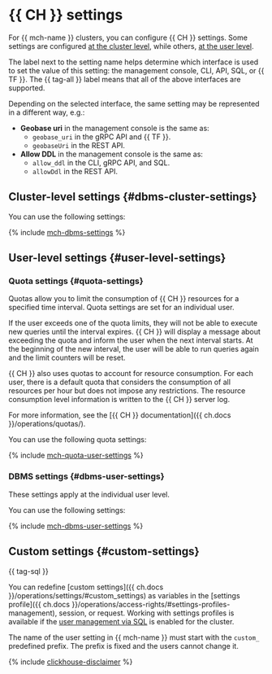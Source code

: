 # {{ CH }} settings

For {{ mch-name }} clusters, you can configure {{ CH }} settings. Some settings are configured [at the cluster level](#dbms-cluster-settings), while others, [at the user level](#user-level-settings).

The label next to the setting name helps determine which interface is used to set the value of this setting: the management console, CLI, API, SQL, or {{ TF }}. The {{ tag-all }} label means that all of the above interfaces are supported.

Depending on the selected interface, the same setting may be represented in a different way, e.g.:

- **Geobase uri** in the management console is the same as:
   - `geobase_uri` in the gRPC API and {{ TF }}.
   - `geobaseUri` in the REST API.
- **Allow DDL** in the management console is the same as:
   - `allow_ddl` in the CLI, gRPC API, and SQL.
   - `allowDdl` in the REST API.


## Cluster-level settings {#dbms-cluster-settings}

You can use the following settings:

{% include [mch-dbms-settings](../../_includes/mdb/mch-dbms-settings.md) %}

## User-level settings {#user-level-settings}

### Quota settings {#quota-settings}

Quotas allow you to limit the consumption of {{ CH }} resources for a specified time interval. Quota settings are set for an individual user.

If the user exceeds one of the quota limits, they will not be able to execute new queries until the interval expires.
{{ CH }} will display a message about exceeding the quota and inform the user when the next interval starts. At the beginning of the new interval, the user will be able to run queries again and the limit counters will be reset.

{{ CH }} also uses quotas to account for resource consumption.
For each user, there is a default quota that considers the consumption of all resources per hour but does not impose any restrictions.
The resource consumption level information is written to the {{ CH }} server log.

For more information, see the [{{ CH }} documentation]({{ ch.docs }}/operations/quotas/).

You can use the following quota settings:

{% include [mch-quota-user-settings](../../_includes/mdb/mch-quota-user-settings.md) %}

### DBMS settings {#dbms-user-settings}

These settings apply at the individual user level.

You can use the following settings:

{% include [mch-dbms-user-settings](../../_includes/mdb/mch-dbms-user-settings.md) %}

## Custom settings {#custom-settings}

{{ tag-sql }}

You can redefine [custom settings]({{ ch.docs }}/operations/settings/#custom_settings) as variables in the [settings profile]({{ ch.docs }}/operations/access-rights/#settings-profiles-management), session, or request. Working with settings profiles is available if the [user management via SQL](../operations/cluster-users.md#sql-user-management) is enabled for the cluster.

The name of the user setting in {{ mch-name }} must start with the `custom_` predefined prefix. The prefix is fixed and the users cannot change it.

{% include [clickhouse-disclaimer](../../_includes/clickhouse-disclaimer.md) %}
